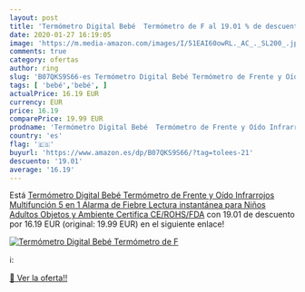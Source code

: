 ```yaml
---
layout: post
title: 'Termómetro Digital Bebé  Termómetro de F al 19.01 % de descuento'
date: 2020-01-27 16:19:05
image: 'https://m.media-amazon.com/images/I/51EAI60owRL._AC_._SL200_.jpg'
comments: true
category: ofertas
author: ring
slug: 'B07QKS9S66-es Termómetro Digital Bebé Termómetro de Frente y Oído...'
tags: [ 'bebé','bebé', ]
actualPrice: 16.19 EUR
currency: EUR
price: 16.19
comparePrice: 19.99 EUR
prodname: 'Termómetro Digital Bebé  Termómetro de Frente y Oído Infrarrojos  Multifunción 5 en 1  Alarma de Fiebre  Lectura instantánea para Niños  Adultos  Objetos y Ambiente  Certifica CE/ROHS/FDA'
country: 'es'
flag: '🇪🇸'
buyurl: 'https://www.amazon.es/dp/B07QKS9S66/?tag=tolees-21'
descuento: '19.01'
average: '16.19'
---
```


Está [Termómetro Digital Bebé  Termómetro de Frente y Oído Infrarrojos  Multifunción 5 en 1  Alarma de Fiebre  Lectura instantánea para Niños  Adultos  Objetos y Ambiente  Certifica CE/ROHS/FDA](https://www.amazon.es/dp/B07QKS9S66/?tag=tolees-21) con 19.01 de descuento por 16.19 EUR (original: 19.99 EUR) en el siguiente enlace!

[![Termómetro Digital Bebé  Termómetro de F](https://m.media-amazon.com/images/I/51EAI60owRL._AC_._SL200_.jpg)](https://www.amazon.es/dp/B07QKS9S66/?tag=tolees-21)

ℹ️:


[🛒 Ver la oferta!!](https://www.amazon.es/dp/B07QKS9S66/?tag=tolees-21)

